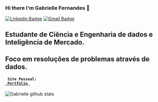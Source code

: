 ### Hi there I'm Gabrielle Fernandes  👋  

[![Linkedin Badge](https://img.shields.io/badge/-LinkedIn-blue?style=for-the-badge&logo=Linkedin&logoColor=white&link=https://www.linkedin.com/in/gabriellefernandesc/)](https://www.linkedin.com/in/gabriellefernandesc/)
[![Gmail Badge](https://img.shields.io/badge/-Gmail-c14438?style=for-the-badge&logo=Gmail&logoColor=white&link=mailto:gabriellefto@gmail.com)](mailto:gabriellefto@gmail.com)

## Estudante de Ciência e Engenharia de dados e Inteligência de Mercado.
## Foco em resoluções de problemas através de dados.
#### <code> Site Pessoal: <a href="https://portfolio-cv-gabrielle.netlify.app/"> Portfólio </a> </code>

![Gabrielle github stats](https://github-readme-stats.vercel.app/api?username=gabifc)


<!--
**gabifc/gabifc** is a ✨ _special_ ✨ repository because its `README.md` (this file) appears on your GitHub profile.

Here are some ideas to get you started:

- 🔭 I’m currently working on ...
- 🌱 I’m currently learning ...
- 👯 I’m looking to collaborate on ...
- 🤔 I’m looking for help with ...
- 💬 Ask me about ...
- 📫 How to reach me: ...
- 😄 Pronouns: ...
- ⚡ Fun fact: ...
-->
